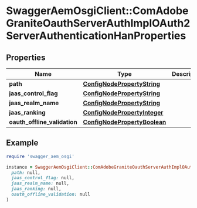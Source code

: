 # SwaggerAemOsgiClient::ComAdobeGraniteOauthServerAuthImplOAuth2ServerAuthenticationHanProperties

## Properties

| Name | Type | Description | Notes |
| ---- | ---- | ----------- | ----- |
| **path** | [**ConfigNodePropertyString**](ConfigNodePropertyString.md) |  | [optional] |
| **jaas_control_flag** | [**ConfigNodePropertyString**](ConfigNodePropertyString.md) |  | [optional] |
| **jaas_realm_name** | [**ConfigNodePropertyString**](ConfigNodePropertyString.md) |  | [optional] |
| **jaas_ranking** | [**ConfigNodePropertyInteger**](ConfigNodePropertyInteger.md) |  | [optional] |
| **oauth_offline_validation** | [**ConfigNodePropertyBoolean**](ConfigNodePropertyBoolean.md) |  | [optional] |

## Example

```ruby
require 'swagger_aem_osgi'

instance = SwaggerAemOsgiClient::ComAdobeGraniteOauthServerAuthImplOAuth2ServerAuthenticationHanProperties.new(
  path: null,
  jaas_control_flag: null,
  jaas_realm_name: null,
  jaas_ranking: null,
  oauth_offline_validation: null
)
```


